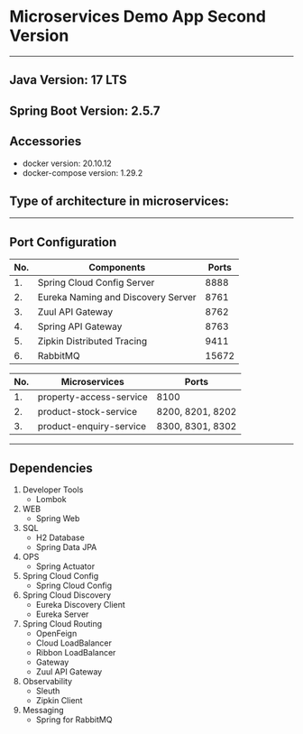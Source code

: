# Microservices Demo App Second Version

---------------------------------------

Java Version: 17 LTS
---------------------------------------

Spring Boot Version: 2.5.7
---------------------------------------

Accessories
---------------------------------------
- docker version: 20.10.12
- docker-compose version: 1.29.2

Type of architecture in microservices:
---------------------------------------

---------------------------------------

Port Configuration
---------------------------------------

|No.|Components | Ports |
|---|------------|-------|
|1.|Spring Cloud Config Server| 8888 |
|2.|Eureka Naming and Discovery Server| 8761 |
|3.|Zuul API Gateway| 8762	|
|4.|Spring API Gateway| 8763 |
|5.|Zipkin Distributed Tracing| 9411 |
|6.|RabbitMQ |	15672 |

|No.|Microservices | Ports |
|---|------------|-------|
|1.|property-access-service| 8100 |
|2.|product-stock-service|	8200, 8201, 8202 |
|3.|product-enquiry-service| 8300, 8301, 8302 |

---------------------------------------

Dependencies
---------------------------------------
1. Developer Tools
   - Lombok
2. WEB
   - Spring Web
3. SQL
   - H2 Database
   - Spring Data JPA
4. OPS
   - Spring Actuator
5. Spring Cloud Config
   - Spring Cloud Config
6. Spring Cloud Discovery
   - Eureka Discovery Client
   - Eureka Server
7. Spring Cloud Routing
   - OpenFeign
   - Cloud LoadBalancer
   - Ribbon LoadBalancer
   - Gateway
   - Zuul API Gateway
8. Observability
   - Sleuth
   - Zipkin Client
9. Messaging
   - Spring for RabbitMQ
